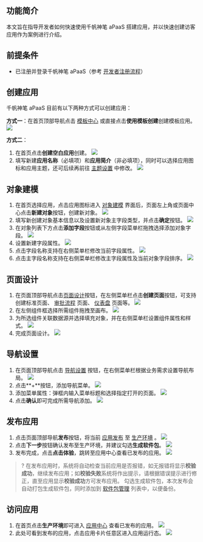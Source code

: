 ## 功能简介

本文旨在指导开发者如何快速使用千帆神笔 aPaaS 搭建应用，并以快速创建访客应用作为案例进行介绍。

## 前提条件  
- 已注册并登录千帆神笔 aPaaS（参考 [开发者注册流程](https://cloud.tencent.com/document/product/1365/68054)）

## 创建应用

千帆神笔 aPaaS 目前有以下两种方式可以创建应用：

**方式一**：在首页顶部导航点击 [模板中心](https://cloud.tencent.com/document/product/1365/67924) 或直接点击**使用模板创建**创建模板应用。  
![](https://qcloudimg.tencent-cloud.cn/raw/d1995b2ba3ae5fa7ea275c70f68b1281.png)

**方式二**：  
1. 在首页点击**创建空白应用**创建。
![](https://qcloudimg.tencent-cloud.cn/raw/058b4a8c591c4fde19da3dbe935fbb31.png)  
2. 填写新建**应用名称**（必填项）和**应用简介**（非必填项），同时可以选择应用图标和应用主题，还可后续再前往 [主题设置](https://cloud.tencent.com/document/product/1365/68030) 中修改。
![](https://qcloudimg.tencent-cloud.cn/raw/7d7ba192a204cd97f54224867d2f98d7.png)
	
## 对象建模

1. 在首页选择应用，点击应用图标进入 [对象建模](https://cloud.tencent.com/document/product/1365/67951) 界面后，页面左上角或页面中心点击**新建对象**按钮，创建新对象。
![](https://qcloudimg.tencent-cloud.cn/raw/0affb1ce0a4bb2b546f7fc53d6eeca25.png)
2. 填写新创建对象基本信息以及设置新对象主字段类型，并点击**确定**按钮。
![](https://qcloudimg.tencent-cloud.cn/raw/489692cf86775469a2ab486db8832a2c.png)
3. 在对象列表下方点击**添加字段**按钮或从左侧字段菜单栏拖拽选择添加对象字段。
![](https://qcloudimg.tencent-cloud.cn/raw/453a713de7b26c873ff7b043ee524523.png)
4. 设置新建字段属性。
![](https://qcloudimg.tencent-cloud.cn/raw/0b7453570b9b06bf28c8a05b74eae64d.png)
5. 点击字段名称支持在右侧菜单栏修改当前字段属性。
![](https://qcloudimg.tencent-cloud.cn/raw/e0154b771c13377f20fb0232aee12f69.png)
6. 点击主字段名称支持在右侧菜单栏修改主字段属性及当前对象字段排序。
![](https://qcloudimg.tencent-cloud.cn/raw/f5c5a787224751bae9b04bff03d4dd43.png)

## 页面设计

1. 在页面顶部导航点击[页面设计](https://cloud.tencent.com/document/product/1365/67961)按钮，在左侧菜单栏点击**创建页面**按钮，可支持创建标准页面、 [审批流程](https://cloud.tencent.com/document/product/1365/67922) 页面、 [仪表盘](https://cloud.tencent.com/document/product/1365/68022) 页面等。
![](https://qcloudimg.tencent-cloud.cn/raw/991f4bf0837a578fdce9af368c48bd7f.png)
2. 在左侧组件框选择所需组件拖拽至画布。
![](https://qcloudimg.tencent-cloud.cn/raw/e1ccc0c016f27c43325f79a779dee832.png)
3. 为所选组件关联数据源并选择填充对象，并在右侧菜单栏设置组件属性和样式。
![](https://qcloudimg.tencent-cloud.cn/raw/9c9cefeaae0efe34dfe6098228083890.png)
4. 完成页面设计。 ![](https://qcloudimg.tencent-cloud.cn/raw/080c460ffd67c513965f338152dd89b8.png)

## 导航设置

1. 在页面顶部导航点击 [导航设置](https://cloud.tencent.com/document/product/1365/68027) 按钮，在右侧菜单栏根据业务需求设置导航布局。
![](https://qcloudimg.tencent-cloud.cn/raw/108b061a2a0f78bf8fa2223f628d13e5.png)
2. 点击**+**按钮，添加导航菜单。
![](https://qcloudimg.tencent-cloud.cn/raw/a1c2fcd2c58cd3df2bc9cb6982e6d8f0.png)
3. 添加菜单属性：弹框内输入菜单标题和选择指定打开的页面。
![](https://qcloudimg.tencent-cloud.cn/raw/0ee1ca1f9f36451b6f27c8eaea2d2529.png)
4. 点击**确认**即可完成所需导航添加。
![](https://qcloudimg.tencent-cloud.cn/raw/8c4ceb22ce8d83cdc2503568663d9232.png)

## 发布应用

1. 点击页面顶部导航**发布**按钮，将当前 [应用发布](https://cloud.tencent.com/document/product/1365/68035) 至 [生产环境](https://cloud.tencent.com/document/product/1365/68036) 。
![](https://qcloudimg.tencent-cloud.cn/raw/44ecbc85869391e102c8430b2cd216cc.png)
2. 点击**下一步**按钮确认发布至生产环境，并建议勾选**生成软件包**。
![](https://qcloudimg.tencent-cloud.cn/raw/ffbd80af8d919c436b1ecf57084e4493.png)
3. 发布完成，点击**点击体验**，跳转至应用中心查看已发布的应用。
![](https://qcloudimg.tencent-cloud.cn/raw/68dc2d1604f707f97f964b1c73286d79.png)

>? 在发布应用时，系统将自动检查当前应用是否报错，如无报错将显示**校验成功**，继续发布应用；如**校验失败**系统将作出提示，请根据错误提示进行修正，直至应用显示**校验成功**方可发布应用。
> 勾选生成软件包，本次发布会自动打包生成软件包，同时添加到 [软件包管理](https://cloud.tencent.com/document/product/1365/68037) 列表中，以便备份。

## 访问应用

1. 在首页点击**生产环境**即可进入 [应用中心](https://cloud.tencent.com/document/product/1365/67912) 查看已发布的应用。 
![](https://qcloudimg.tencent-cloud.cn/raw/c79c709f32bace7bb2214cd39a4e095a.png)
2. 此处可看到发布的应用，点击应用卡片任意区进入应用运行态。
![](https://qcloudimg.tencent-cloud.cn/raw/e2178f3f6cec23113ce617a82f4c0005.png)
